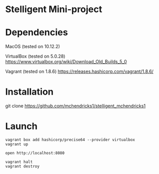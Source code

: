 # Stelligent Mini-project

# Dependencies
MacOS (tested on 10.12.2)

VirtualBox (tested on 5.0.28) 
https://www.virtualbox.org/wiki/Download_Old_Builds_5_0

Vagrant (tested on 1.8.6) 
https://releases.hashicorp.com/vagrant/1.8.6/

# Installation
git clone https://github.com/mchendricks1/stelligent_mchendricks1

# Launch
```
vagrant box add hashicorp/precise64 --provider virtualbox
vagrant up

open http://localhost:8080

vagrant halt
vagrant destroy
```
